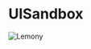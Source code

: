 # UISandbox

![Lemony](https://raw.githubusercontent.com/MerreM/UISandbox/master/common/logo47.svg "Lemony")